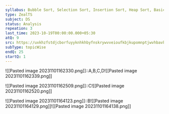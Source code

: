 ```yaml
---
syllabus: Bubble Sort, Selection Sort, Insertion Sort, Heap Sort, BasicConcept Of Asymptotic Notations, Time Complexity
type: ZealTS
subject: DS
status: Analysis
repeation: 3
last_time: 2023-10-19T00:00:00.000+05:30
atQ: 9
src: https://uxkhzfstdjcborfuyyknhkhbyfnskrywvveioufkbjkupomnptjwvhbavkysuhi.vercel.app/solution.html?testId=62514f5e6261be9c3c5454e7&test_id=31
subType: topicWise
endQ: 25
startQ: 1
---
```

![[Pasted image 20231101162330.png]]::A,B,C,D![[Pasted image 20231101162339.png]]

![[Pasted image 20231101162509.png]]::C![[Pasted image 20231101162520.png]]

![[Pasted image 20231101164123.png]]::B![[Pasted image 20231101164129.png]]![[Pasted image 20231101164138.png]]


